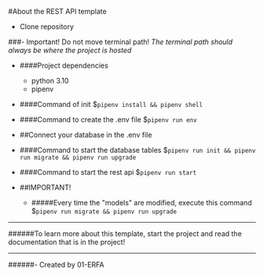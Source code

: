 #About the REST API template

- Clone repository

###- Important! Do not move terminal path!
*The terminal path should always be where the project is hosted*

- ####Project dependencies
	- python 3.10
	- pipenv

- ####Command of init
$`pipenv install && pipenv shell`

- ####Command to create the .env file
$`pipenv run env`

- ##Connect your database in the .env file

- ####Command to start the database tables
$`pipenv run init && pipenv run migrate && pipenv run upgrade`

- ####Command to start the rest api
$`pipenv run start`

- ##IMPORTANT!
	- #####Every time the "models" are modified, execute this command
	$`pipenv run migrate && pipenv run upgrade`

<hr>
######To learn more about this template, start the project and read the documentation that is in the project!
<hr>
######- Created by 01-ERFA

